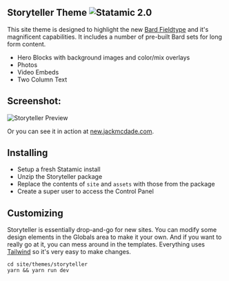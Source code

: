 ## Storyteller Theme ![Statamic 2.0](https://img.shields.io/badge/statamic-2.8-blue.svg?style=flat-square)

This site theme is designed to highlight the new [Bard Fieldtype](https://docs.statamic.com/fieldtypes/bard) and it's magnificent capabilities. It includes a number of pre-built Bard sets for long form content.

- Hero Blocks with background images and color/mix overlays
- Photos
- Video Embeds
- Two Column Text

## Screenshot:

![Storyteller Preview](https://d.pr/i/VqnfH/aXEnVnAj5C+)

Or you can see it in action at [new.jackmcdade.com](https://new.jackmcdade.com).

## Installing

- Setup a fresh Statamic install
- Unzip the Storyteller package
- Replace the contents of `site` and `assets` with those from the package
- Create a super user to access the Control Panel

## Customizing

Storyteller is essentially drop-and-go for new sites. You can modify some design elements in the Globals area to make it your own. And if you want to really go at it, you can mess around in the templates. Everything uses [Tailwind](https://tailwindcss.com) so it's very easy to make changes.

```
cd site/themes/storyteller
yarn && yarn run dev
```
